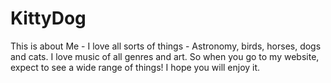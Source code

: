 # KittyDog
This is about Me - I love all sorts of things - Astronomy, birds, horses, dogs and cats. I love music of all genres and art. So when you go to my website, expect to see a wide range of things! I hope you will enjoy it.
